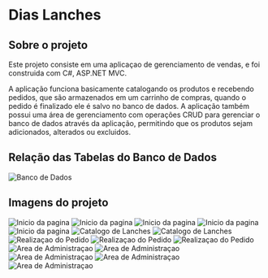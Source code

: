 # Dias Lanches

## Sobre o projeto

Este projeto consiste em uma aplicaçao de gerenciamento de vendas, e foi construida com C#, ASP.NET MVC.

A aplicação funciona basicamente catalogando os produtos e recebendo pedidos, que são armazenados em um carrinho de compras,
quando o pedido é finalizado ele é salvo no banco de dados.
A aplicação também possui uma área de gerenciamento com operações CRUD para gerenciar o banco de dados através da aplicação, permitindo que os
produtos sejam adicionados, alterados ou excluidos.

## Relação das Tabelas do Banco de Dados
![Banco de Dados](https://github.com/ViniciusDiasAmorim/ViniciusDiasAmorim/blob/main/src/vendasLancheIlustracoes/bancoDeDados.png)

## Imagens do projeto

![Inicio da pagina](https://github.com/ViniciusDiasAmorim/ViniciusDiasAmorim/blob/main/src/vendasLancheIlustracoes/01comeco.png)
![Inicio da pagina](https://github.com/ViniciusDiasAmorim/ViniciusDiasAmorim/blob/main/src/vendasLancheIlustracoes/02doDia.png)
![Inicio da pagina](https://github.com/ViniciusDiasAmorim/ViniciusDiasAmorim/blob/main/src/vendasLancheIlustracoes/04Sobre.png)
![Inicio da pagina](https://github.com/ViniciusDiasAmorim/ViniciusDiasAmorim/blob/main/src/vendasLancheIlustracoes/03contato.png)
![Inicio da pagina](https://github.com/ViniciusDiasAmorim/ViniciusDiasAmorim/blob/main/src/vendasLancheIlustracoes/05menu.png)
![Catalogo de Lanches](https://github.com/ViniciusDiasAmorim/ViniciusDiasAmorim/blob/main/src/vendasLancheIlustracoes/06todosLanches.png)
![Catalogo de Lanches](https://github.com/ViniciusDiasAmorim/ViniciusDiasAmorim/blob/main/src/vendasLancheIlustracoes/07categoriaLanches.png)
![Realizaçao do Pedido](https://github.com/ViniciusDiasAmorim/ViniciusDiasAmorim/blob/main/src/vendasLancheIlustracoes/08comprando.png)
![Realizaçao do Pedido](https://github.com/ViniciusDiasAmorim/ViniciusDiasAmorim/blob/main/src/vendasLancheIlustracoes/09formPedido.png)
![Realizaçao do Pedido](https://github.com/ViniciusDiasAmorim/ViniciusDiasAmorim/blob/main/src/vendasLancheIlustracoes/10terminaCompra.png)
![Area de Administraçao](https://github.com/ViniciusDiasAmorim/ViniciusDiasAmorim/blob/main/src/vendasLancheIlustracoes/11telaLogin.png)
![Area de Administraçao](https://github.com/ViniciusDiasAmorim/ViniciusDiasAmorim/blob/main/src/vendasLancheIlustracoes/12areaAdmin.png)
![Area de Administraçao](https://github.com/ViniciusDiasAmorim/ViniciusDiasAmorim/blob/main/src/vendasLancheIlustracoes/13adminLanches.png)
![Area de Administraçao](https://github.com/ViniciusDiasAmorim/ViniciusDiasAmorim/blob/main/src/vendasLancheIlustracoes/14adminCategoria.png)
![Area de Administraçao](https://github.com/ViniciusDiasAmorim/ViniciusDiasAmorim/blob/main/src/vendasLancheIlustracoes/15adminPedidos.png)


